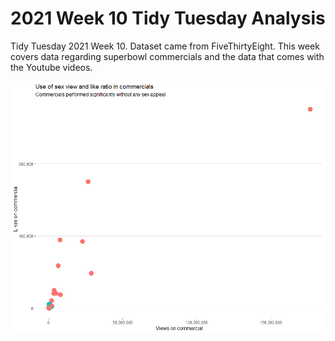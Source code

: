 # 2021 Week 10 Tidy Tuesday Analysis

Tidy Tuesday 2021 Week 10. Dataset came from FiveThirtyEight. This week covers data regarding superbowl commercials and the data that comes with the Youtube videos. 

![Notable Plot](https://github.com/Tgordon523/tidy_tuesdays/blob/main/03-02-2021/plots/superbowl_sex_usage.png)